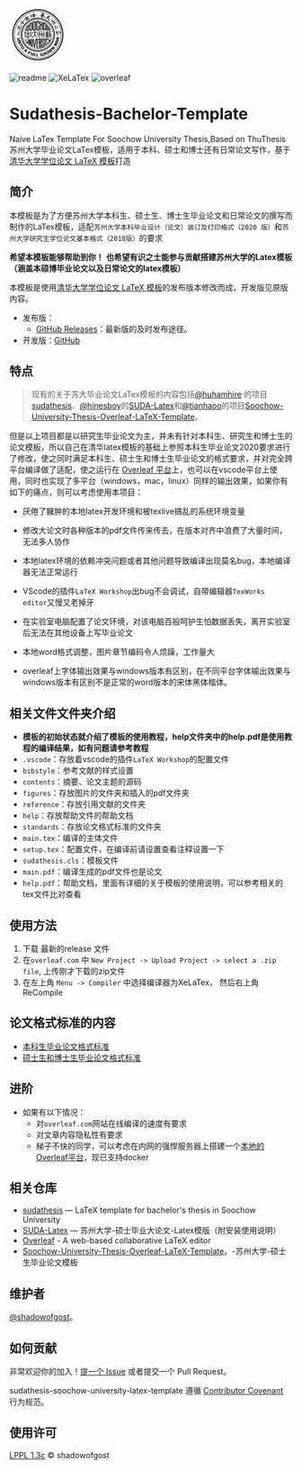 <!--:
 #  @Author           : Albert Wang
 #  @Time             : 2023-01-04 13:42:01
 #  @Description      :
 #  @Email            : shadowofgost@outlook.com
 #  @FilePath         : /sudathesis-soochow-university-latex-template/README.md
 #  @LastTime         : 2023-11-23 20:18:24
 #  @LastAuthor       : Albert Wang
 #  @Software         : Vscode
 #  @ Copyright Notice : Copyright (c) 2023 Albert Wang 王子睿, All Rights Reserved.
 # : -->
<img src="./help/sudamark.jpg" width = "20%" />

![readme](https://img.shields.io/badge/standard-readme-brightgreen)
![XeLaTex](https://img.shields.io/badge/XeLaTex-pass-brightgreen)
![overleaf](https://img.shields.io/badge/overleaf-pass-brightgreen)

# Sudathesis-Bachelor-Template

Naive LaTex Template For Soochow University Thesis,Based on ThuThesis 苏州大学毕业论文LaTex模板，适用于本科、硕士和博士还有日常论文写作，基于[清华大学学位论文 LaTeX 模板](https://github.com/tuna/thuthesis)打造

## 简介

本模板是为了方便苏州大学本科生、硕士生、博士生毕业论文和日常论文的撰写而制作的LaTex模板，适配`苏州大学本科毕业设计（论文）装订及打印格式（2020 版）`和`苏州大学研究生学位论文基本格式（2018版）`的要求

**希望本模板能够帮助到你！**
**也希望有识之士能参与贡献搭建苏州大学的Latex模板（涵盖本硕博毕业论文以及日常论文的latex模板）**

本模板是使用[清华大学学位论文 LaTeX 模板](https://github.com/tuna/thuthesis)的发布版本修改而成，开发版见原版内容。

* 发布版：
  * [GitHub Releases](https://github.com/shadowofgost/sudathesis-soochow-university-latex-template/releases)：最新版的及时发布途径。
  <!--:
  * [Overleaf](https://www.overleaf.com/latex/templates/thuthesis-tsinghua-university-thesis-latex-template/wddqnwbyhtnk)：Overleaf 的模板。
  : -->
* 开发版：[GitHub](https://github.com/tuna/thuthesis)

## 特点

> 现有的关于苏大毕业论文LaTex模板的内容包括[@huhamhire](https://github.com/maxogden) 的项目[sudathesis](https://github.com/huhamhire/sudathesis)、[@hinesboy](https://github.com/hinesboy)的[SUDA-Latex](https://github.com/hinesboy/SUDA-Latex)和[@tianhaoo](https://github.com/tianhaoo)的项目[Soochow-University-Thesis-Overleaf-LaTeX-Template](https://github.com/tianhaoo/Soochow-University-Thesis-Overleaf-LaTeX-Template)。

但是以上项目都是以研究生毕业论文为主，并未有针对本科生、研究生和博士生的论文模板，所以自己在清华latex模板的基础上参照本科生毕业论文2020要求进行了修改，使之同时满足本科生、硕士生和博士生毕业论文的格式要求，并对完全跨平台编译做了适配，使之运行在 [Overleaf 平台](https://www.overleaf.com/)上，也可以在vscode平台上使用，同时也实现了多平台（windows，mac，linux）同样的输出效果，如果你有如下的痛点，则可以考虑使用本项目：

* 厌倦了臃肿的本地latex开发环境和被texlive搞乱的系统环境变量

* 修改大论文时各种版本的pdf文件传来传去，在版本对齐中浪费了大量时间，无法多人协作

* 本地latex环境的依赖冲突问题或者其他问题导致编译出现莫名bug，本地编译器无法正常运行

* VScode的插件`LaTeX Workshop`出bug不会调试，自带编辑器`TexWorks editor`又慢又老掉牙

* 在实验室电脑配置了论文环境，对该电脑百般呵护生怕数据丢失，离开实验室后无法在其他设备上写毕业论文

* 本地word格式调整，图片章节编码令人烦躁，工作量大

* overleaf上字体输出效果与windows版本有区别，在不同平台字体输出效果与windows版本有区别不是正常的word版本的宋体黑体楷体。

## 相关文件文件夹介绍

* **模板的初始状态就介绍了模板的使用教程，help文件夹中的help.pdf是使用教程的编译结果，如有问题请参考教程**
* `.vscode`：存放着vscode的插件`LaTeX Workshop`的配置文件
* `bibstyle`：参考文献的样式设置
* `contents`：摘要、论文主题的源码
* `figures`：存放图片的文件夹和插入的pdf文件夹
* `reference`：存放引用文献的文件夹
* `help`：存放帮助文件的帮助文档
* `standards`：存放论文格式标准的文件夹
* `main.tex`：编译的主体文件
* `setup.tex`：配置文件，在编译前请设置查看注释设置一下
* `sudathesis.cls`：模板文件
* `main.pdf`：编译生成的pdf文件也是论文
* `help.pdf`：帮助文档，里面有详细的关于模板的使用说明，可以参考相关的tex文件比对查看

## 使用方法

1. 下载 最新的release 文件
2. 在`overleaf.com` 中 `New Project -> Upload Project -> select a .zip file`, 上传刚才下载的zip文件
3. 在左上角 `Menu -> Compiler` 中选择编译器为XeLaTex， 然后右上角ReCompile

## 论文格式标准的内容

* [本科生毕业论文格式标准](./standards/本科生模板设计格式.md)
* [硕士生和博士生毕业论文格式标准](./standards/研究生模板设计格式.md)

## 进阶

* 如果有以下情况：
  * 对`overleaf.com`网站在线编译的速度有要求
  * 对文章内容隐私性有要求
  * 梯子不快的同学，可以考虑在内网的强悍服务器上搭建一个[本地的Overleaf平台](https://github.com/overleaf/overleaf)，现已支持docker

## 相关仓库

* [sudathesis](https://github.com/huhamhire/sudathesis) — LaTeX template for bachelor's thesis in Soochow University
* [SUDA-Latex](https://github.com/hinesboy/SUDA-Latex) — 苏州大学-硕士毕业大论文-Latex模版（附安装使用说明）
* [Overleaf](https://github.com/overleaf/overleaf) - A web-based collaborative LaTeX editor
* [Soochow-University-Thesis-Overleaf-LaTeX-Template](https://github.com/tianhaoo/Soochow-University-Thesis-Overleaf-LaTeX-Template)。-苏州大学-硕士生毕业论文模板

## 维护者

[@shadowofgost](https://github.com/shadowofgost)。

## 如何贡献

非常欢迎你的加入！[提一个 Issue](https://github.com/shadowofgost/sudathesis-soochow-university-latex-template/issues) 或者提交一个 Pull Request。

sudathesis-soochow-university-latex-template 遵循 [Contributor Covenant](http://contributor-covenant.org/version/1/3/0/) 行为规范。

## 使用许可

[LPPL 1.3c](LICENSE) © shadowofgost
